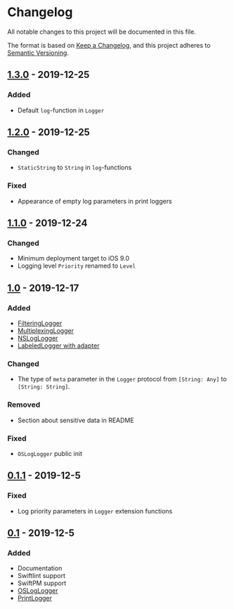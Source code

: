 # Changelog

All notable changes to this project will be documented in this file.

The format is based on [Keep a Changelog](https://keepachangelog.com/en/1.0.0/),
and this project adheres to [Semantic Versioning](https://semver.org/spec/v2.0.0.html).

## [1.3.0](https://git.redmadrobot.com/RedMadRobot/SPb/robologs-ios/tags/1.3.0) - 2019-12-25
### Added
- Default `log`-function in `Logger`

## [1.2.0](https://git.redmadrobot.com/RedMadRobot/SPb/robologs-ios/tags/1.2.0) - 2019-12-25
### Changed
- `StaticString` to `String` in `log`-functions

### Fixed
- Appearance of empty log parameters in print loggers

## [1.1.0](https://git.redmadrobot.com/RedMadRobot/SPb/robologs-ios/tags/1.1.0) - 2019-12-24
### Changed
- Minimum deployment target to iOS 9.0
- Logging level `Priority` renamed to `Level`

## [1.0](https://git.redmadrobot.com/RedMadRobot/SPb/robologs-ios/tags/1.0) - 2019-12-17
### Added
- [FilteringLogger](https://git.redmadrobot.com/RedMadRobot/SPb/robologs-ios/blob/master/Sources/Loggers/FilteringLogger.swift)
- [MultiplexingLogger](https://git.redmadrobot.com/RedMadRobot/SPb/robologs-ios/blob/master/Sources/Loggers/MultiplexingLogger.swift)
- [NSLogLogger](https://git.redmadrobot.com/RedMadRobot/SPb/robologs-ios/blob/master/Sources/Loggers/NSLogLogger.swift)
- [LabeledLogger with adapter](https://git.redmadrobot.com/RedMadRobot/SPb/robologs-ios/blob/master/Sources/Loggers/LabeledLogger/LabeledLogger.swift)

### Changed
- The type of `meta` parameter in the `Logger` protocol from `[String: Any]` to `[String: String]`.

### Removed
- Section about sensitive data in README

### Fixed
- `OSLogLogger` public init


## [0.1.1](https://git.redmadrobot.com/RedMadRobot/SPb/robologs-ios/tags/0.1.1) - 2019-12-5
### Fixed
- Log priority parameters in `Logger` extension functions


## [0.1](https://git.redmadrobot.com/RedMadRobot/SPb/robologs-ios/tags/0.1) - 2019-12-5
### Added
- Documentation
- Swiftlint support
- SwiftPM support
- [OSLogLogger](https://git.redmadrobot.com/RedMadRobot/SPb/robologs-ios/blob/master/Sources/Loggers/OSLogLogger.swift)
- [PrintLogger](https://git.redmadrobot.com/RedMadRobot/SPb/robologs-ios/blob/master/Sources/Loggers/PrintLogger.swift)
